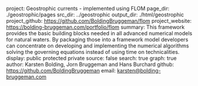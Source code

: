 project: Geostrophic currents - implemented using FLOM
page_dir: ./geostrophic/pages
src_dir: ../geostrophic
output_dir: ./html/geostrophic
project_github: https://github.com/BoldingBruggeman/flom
project_website: https://bolding-bruggeman.com/portfolio/flom
summary: This framework provides the basic building blocks needed in all advanced numerical models for natural waters. By packaging those into a framework model developers can concentrate on developing and implementing the numerical algorithms solving the governing equations instead of using time on technicalities.
display: public
         protected
         private
source: false
search: true
graph: true
author: Karsten Bolding, Jorn Bruggeman and Hans Burchard
github: https://github.com/BoldingBruggeman
email: karsten@bolding-bruggeman.com

